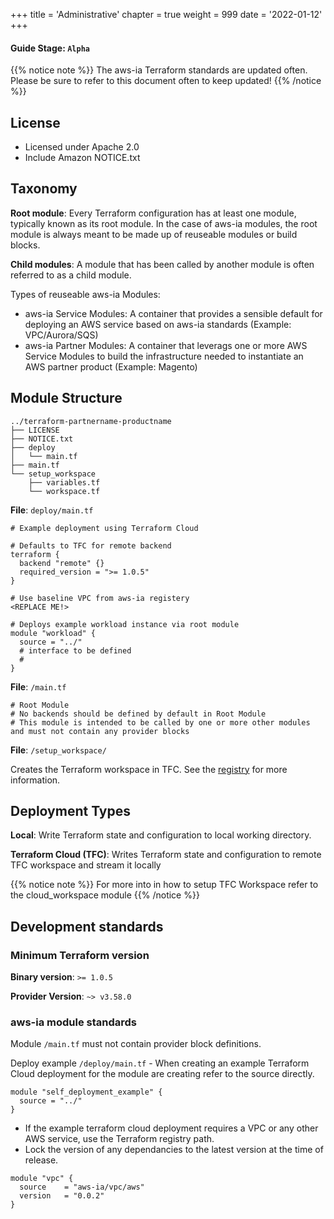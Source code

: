 +++
title = 'Administrative'
chapter = true
weight = 999
date = '2022-01-12'
+++
#### Guide Stage: `Alpha`

{{% notice note %}}
The aws-ia Terraform standards are updated often. Please be sure to refer to this document often to keep updated!
{{% /notice %}}

## License

* Licensed under Apache 2.0
* Include Amazon NOTICE.txt

## Taxonomy

**Root module**: Every Terraform configuration has at least one module, typically known as its root module. In the case of aws-ia modules, the root module is always meant to be made up of reuseable modules or build blocks.

**Child modules**: A module that has been called by another module is often referred to as a child module.

Types of reuseable aws-ia Modules:

* aws-ia Service Modules: A container that provides a sensible default for deploying an AWS service based on aws-ia standards (Example: VPC/Aurora/SQS)
* aws-ia Partner Modules: A container that leverags one or more AWS Service Modules to build the infrastructure needed to instantiate an AWS partner product (Example: Magento)

## Module Structure

```text
../terraform-partnername-productname
├── LICENSE
├── NOTICE.txt
├── deploy
│   └── main.tf
├── main.tf
└── setup_workspace
    ├── variables.tf
    └── workspace.tf
```

**File**: `deploy/main.tf`

```hcl
# Example deployment using Terraform Cloud

# Defaults to TFC for remote backend
terraform {
  backend "remote" {}
  required_version = ">= 1.0.5"
}

# Use baseline VPC from aws-ia registery
<REPLACE ME!>

# Deploys example workload instance via root module
module "workload" {
  source = "../"
  # interface to be defined
  #
}
```

**File**: `/main.tf`

```hcl
# Root Module
# No backends should be defined by default in Root Module
# This module is intended to be called by one or more other modules and must not contain any provider blocks
```

**File**: `/setup_workspace/`

Creates the Terraform workspace in TFC. See the [registry](https://registry.terraform.io/modules/aws-ia/cloud_workspace/hashicorp/latest) for more information.

## Deployment Types

**Local**: Write Terraform state and configuration to local working directory.

**Terraform Cloud (TFC)**: Writes Terraform state and configuration to remote TFC workspace and stream it locally

{{% notice note %}}
For more into in how to setup TFC Workspace refer to the cloud_workspace module
{{% /notice %}}

## Development standards

### Minimum Terraform version

**Binary version**: `>= 1.0.5`

**Provider Version**: `~> v3.58.0`

### aws-ia module standards

Module `/main.tf` must not contain provider block definitions.

Deploy example `/deploy/main.tf` - When creating an example Terraform Cloud deployment for the module are creating refer to the source directly.

```hcl
module "self_deployment_example" {
  source = "../"
}
```

* If the example terraform cloud deployment requires a VPC or any other AWS service, use the Terraform registry path.
* Lock the version of any dependancies to the latest version at the time of release.

```hcl
module "vpc" {
  source    = "aws-ia/vpc/aws"
  version   = "0.0.2"
}
```
